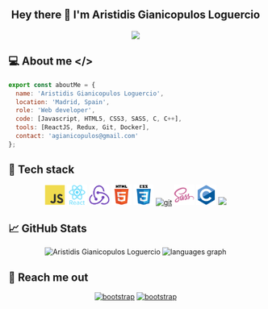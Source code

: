 <h2 align="center">Hey there 🤗 I'm Aristidis Gianicopulos Loguercio</h2>
<p align="center"><img align="center" src="https://readme-typing-svg.herokuapp.com/?font=Jetbrains&pause=1000&repeat=false&color=B6B6B6&center=true&width=425&vCenter=true&lines=Web+developer+😊">
</p>

## 💻 About me </>

```javascript
export const aboutMe = {
  name: 'Aristidis Gianicopulos Loguercio',
  location: 'Madrid, Spain',
  role: 'Web developer',
  code: [Javascript, HTML5, CSS3, SASS, C, C++],
  tools: [ReactJS, Redux, Git, Docker],
  contact: 'agianicopulos@gmail.com'
};
```

## 🤖 Tech stack

<p align="center">
<a href="https://developer.mozilla.org/en-US/docs/Web/JavaScript" target="_blank" rel="noreferrer"><img src="https://raw.githubusercontent.com/devicons/devicon/master/icons/javascript/javascript-original.svg" alt="javascript" width="40" height="40"/></a> 
 <a href="https://reactjs.org/" target="_blank" rel="noreferrer"><img src="https://raw.githubusercontent.com/devicons/devicon/master/icons/react/react-original-wordmark.svg" alt="react" width="40" height="40"/></a> 
<a href="https://redux.js.org" target="_blank" rel="noreferrer"><img src="https://raw.githubusercontent.com/devicons/devicon/master/icons/redux/redux-original.svg" alt="redux" width="40" height="40"/></a>
<a href="https://www.w3.org/html/" target="_blank" rel="noreferrer"><img src="https://raw.githubusercontent.com/devicons/devicon/master/icons/html5/html5-original-wordmark.svg" alt="html5" width="40" height="40"/></a>  
<a href="https://www.w3schools.com/css/" target="_blank" rel="noreferrer"> <img src="https://raw.githubusercontent.com/devicons/devicon/master/icons/css3/css3-original-wordmark.svg" alt="css3" width="40" height="40"/></a> 
<a href="https://git-scm.com/" target="_blank" rel="noreferrer"><img src="https://cdn.jsdelivr.net/gh/devicons/devicon/icons/git/git-original.svg" alt="git" width="40" height="40"/></a>
 <a href="https://sass-lang.com" target="_blank" rel="noreferrer"><img src="https://raw.githubusercontent.com/devicons/devicon/master/icons/sass/sass-original.svg" alt="sass" width="40" height="40"/></a>
  <a target="_blank" rel="noreferrer"><img src="https://raw.githubusercontent.com/devicons/devicon/master/icons/c/c-original.svg" alt="c" width="40" height="40"/></a>
  <a target="_blank" rel="noreferrer"><img src="https://img.icons8.com/fluency/48/null/c-plus-plus-logo.png"/></a>
 </p>

## 📈 GitHub Stats

<div align="center">
<img src="https://github-readme-stats-git-masterrstaa-rickstaa.vercel.app/api?username=aritos20&show_icons=true&theme=dracula&count_private=true" height="150" alt="Aristidis Gianicopulos Loguercio" />
<img src="https://github-readme-stats-git-masterrstaa-rickstaa.vercel.app/api/top-langs/?layout=compact&card_width=320&langs_count=6&theme=dracula&hide_border=false&username=aritos20&hide=php" height="150" alt="languages graph" />
</div>

## 📝 Reach me out

<div align="center">
<a href="https://www.linkedin.com/in/agianico/" target="_blank" rel="noreferrer"><img src="https://cdn.jsdelivr.net/gh/devicons/devicon/icons/linkedin/linkedin-original.svg" alt="bootstrap" width="50" height="50"/></a>
<a href="mailto:agianicopulos@gmail.com" target="_blank" rel="noreferrer"><img src="https://www.svgrepo.com/show/303161/gmail-icon-logo.svg" alt="bootstrap" width="50" height="50"/></a>
</div>
